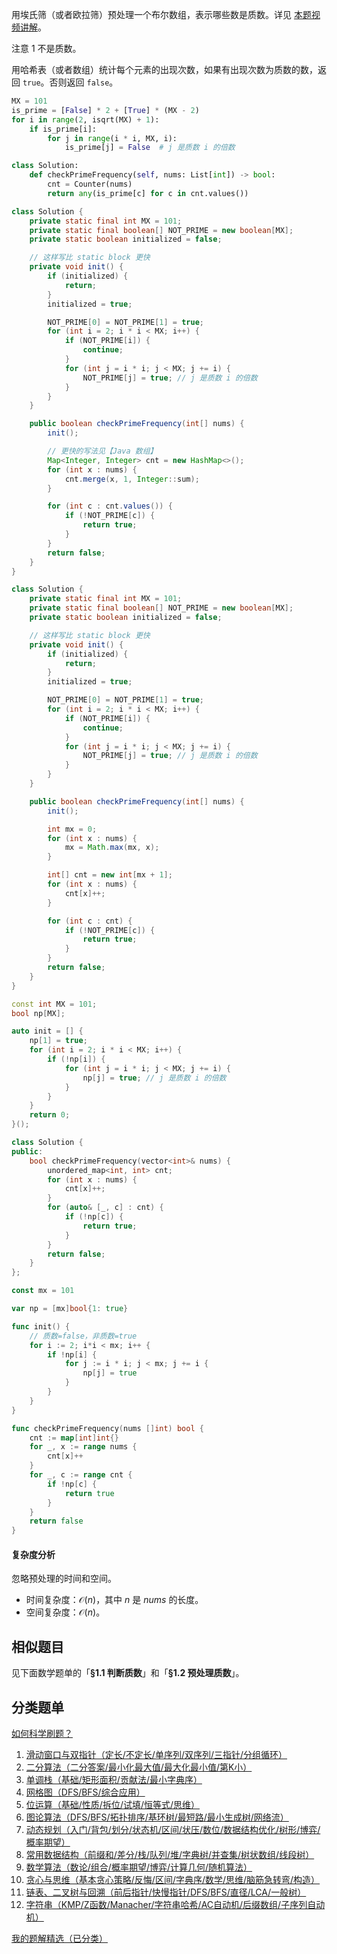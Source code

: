 用埃氏筛（或者欧拉筛）预处理一个布尔数组，表示哪些数是质数。详见 [本题视频讲解](https://www.bilibili.com/video/BV1GCNRzgEYp/)。

注意 $1$ 不是质数。

用哈希表（或者数组）统计每个元素的出现次数，如果有出现次数为质数的数，返回 $\texttt{true}$。否则返回 $\texttt{false}$。

```py [sol-Python3]
MX = 101
is_prime = [False] * 2 + [True] * (MX - 2)
for i in range(2, isqrt(MX) + 1):
    if is_prime[i]:
        for j in range(i * i, MX, i):
            is_prime[j] = False  # j 是质数 i 的倍数

class Solution:
    def checkPrimeFrequency(self, nums: List[int]) -> bool:
        cnt = Counter(nums)
        return any(is_prime[c] for c in cnt.values())
```

```java [sol-Java]
class Solution {
    private static final int MX = 101;
    private static final boolean[] NOT_PRIME = new boolean[MX];
    private static boolean initialized = false;

    // 这样写比 static block 更快
    private void init() {
        if (initialized) {
            return;
        }
        initialized = true;

        NOT_PRIME[0] = NOT_PRIME[1] = true;
        for (int i = 2; i * i < MX; i++) {
            if (NOT_PRIME[i]) {
                continue;
            }
            for (int j = i * i; j < MX; j += i) {
                NOT_PRIME[j] = true; // j 是质数 i 的倍数
            }
        }
    }

    public boolean checkPrimeFrequency(int[] nums) {
        init();

        // 更快的写法见【Java 数组】
        Map<Integer, Integer> cnt = new HashMap<>();
        for (int x : nums) {
            cnt.merge(x, 1, Integer::sum);
        }

        for (int c : cnt.values()) {
            if (!NOT_PRIME[c]) {
                return true;
            }
        }
        return false;
    }
}
```

```java [sol-Java 数组]
class Solution {
    private static final int MX = 101;
    private static final boolean[] NOT_PRIME = new boolean[MX];
    private static boolean initialized = false;

    // 这样写比 static block 更快
    private void init() {
        if (initialized) {
            return;
        }
        initialized = true;

        NOT_PRIME[0] = NOT_PRIME[1] = true;
        for (int i = 2; i * i < MX; i++) {
            if (NOT_PRIME[i]) {
                continue;
            }
            for (int j = i * i; j < MX; j += i) {
                NOT_PRIME[j] = true; // j 是质数 i 的倍数
            }
        }
    }

    public boolean checkPrimeFrequency(int[] nums) {
        init();

        int mx = 0;
        for (int x : nums) {
            mx = Math.max(mx, x);
        }

        int[] cnt = new int[mx + 1];
        for (int x : nums) {
            cnt[x]++;
        }

        for (int c : cnt) {
            if (!NOT_PRIME[c]) {
                return true;
            }
        }
        return false;
    }
}
```

```cpp [sol-C++]
const int MX = 101;
bool np[MX];

auto init = [] {
    np[1] = true;
    for (int i = 2; i * i < MX; i++) {
        if (!np[i]) {
            for (int j = i * i; j < MX; j += i) {
                np[j] = true; // j 是质数 i 的倍数
            }
        }
    }
    return 0;
}();

class Solution {
public:
    bool checkPrimeFrequency(vector<int>& nums) {
        unordered_map<int, int> cnt;
        for (int x : nums) {
            cnt[x]++;
        }
        for (auto& [_, c] : cnt) {
            if (!np[c]) {
                return true;
            }
        }
        return false;
    }
};
```

```go [sol-Go]
const mx = 101

var np = [mx]bool{1: true}

func init() {
	// 质数=false，非质数=true
	for i := 2; i*i < mx; i++ {
		if !np[i] {
			for j := i * i; j < mx; j += i {
				np[j] = true
			}
		}
	}
}

func checkPrimeFrequency(nums []int) bool {
	cnt := map[int]int{}
	for _, x := range nums {
		cnt[x]++
	}
	for _, c := range cnt {
		if !np[c] {
			return true
		}
	}
	return false
}
```

#### 复杂度分析

忽略预处理的时间和空间。

- 时间复杂度：$\mathcal{O}(n)$，其中 $n$ 是 $\textit{nums}$ 的长度。
- 空间复杂度：$\mathcal{O}(n)$。

## 相似题目

见下面数学题单的「**§1.1 判断质数**」和「**§1.2 预处理质数**」。

## 分类题单

[如何科学刷题？](https://leetcode.cn/circle/discuss/RvFUtj/)

1. [滑动窗口与双指针（定长/不定长/单序列/双序列/三指针/分组循环）](https://leetcode.cn/circle/discuss/0viNMK/)
2. [二分算法（二分答案/最小化最大值/最大化最小值/第K小）](https://leetcode.cn/circle/discuss/SqopEo/)
3. [单调栈（基础/矩形面积/贡献法/最小字典序）](https://leetcode.cn/circle/discuss/9oZFK9/)
4. [网格图（DFS/BFS/综合应用）](https://leetcode.cn/circle/discuss/YiXPXW/)
5. [位运算（基础/性质/拆位/试填/恒等式/思维）](https://leetcode.cn/circle/discuss/dHn9Vk/)
6. [图论算法（DFS/BFS/拓扑排序/基环树/最短路/最小生成树/网络流）](https://leetcode.cn/circle/discuss/01LUak/)
7. [动态规划（入门/背包/划分/状态机/区间/状压/数位/数据结构优化/树形/博弈/概率期望）](https://leetcode.cn/circle/discuss/tXLS3i/)
8. [常用数据结构（前缀和/差分/栈/队列/堆/字典树/并查集/树状数组/线段树）](https://leetcode.cn/circle/discuss/mOr1u6/)
9. [数学算法（数论/组合/概率期望/博弈/计算几何/随机算法）](https://leetcode.cn/circle/discuss/IYT3ss/)
10. [贪心与思维（基本贪心策略/反悔/区间/字典序/数学/思维/脑筋急转弯/构造）](https://leetcode.cn/circle/discuss/g6KTKL/)
11. [链表、二叉树与回溯（前后指针/快慢指针/DFS/BFS/直径/LCA/一般树）](https://leetcode.cn/circle/discuss/K0n2gO/)
12. [字符串（KMP/Z函数/Manacher/字符串哈希/AC自动机/后缀数组/子序列自动机）](https://leetcode.cn/circle/discuss/SJFwQI/)

[我的题解精选（已分类）](https://github.com/EndlessCheng/codeforces-go/blob/master/leetcode/SOLUTIONS.md)
